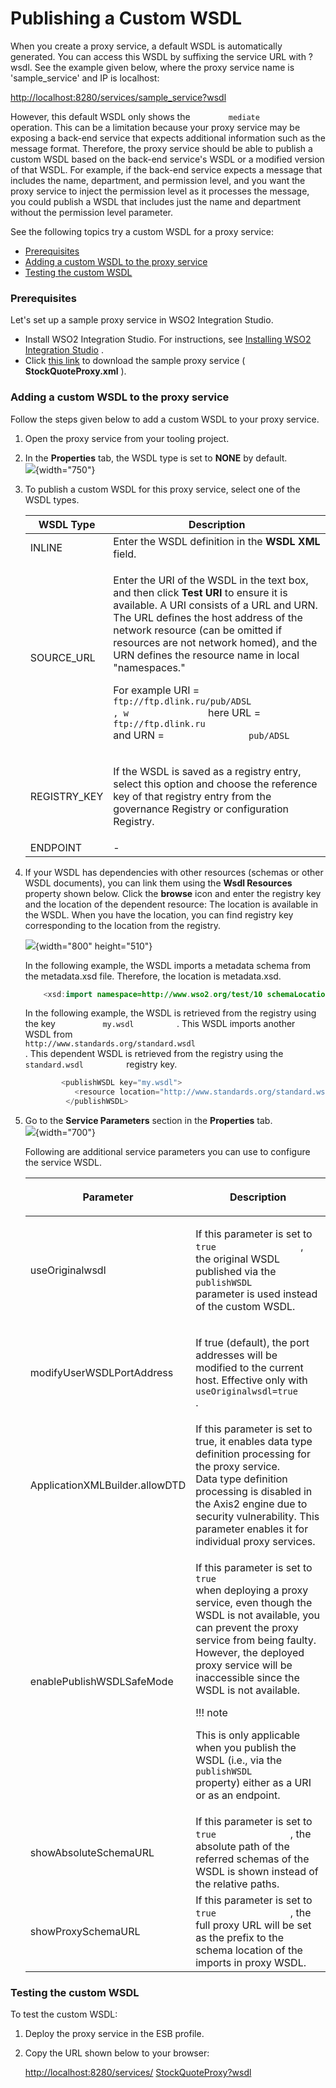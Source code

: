 # Publishing a Custom WSDL

When you create a proxy service, a default WSDL is automatically
generated. You can access this WSDL by suffixing the service URL
with ?wsdl. See the example given below, where the proxy service name is
'sample\_service' and IP is localhost:

[http://localhost:8280/services/sample\_service?wsdl](http://localhost:8280/services/Logging?wsdl)

However, this default WSDL only shows the `         mediate        `
operation. This can be a limitation because your proxy service may be
exposing a back-end service that expects additional information such as
the message format. Therefore, the proxy service should be able to
publish a custom WSDL based on the back-end service's WSDL or a modified
version of that WSDL. For example, if the back-end service expects a
message that includes the name, department, and permission level, and
you want the proxy service to inject the permission level as it
processes the message, you could publish a WSDL that includes just the
name and department without the permission level parameter.

See the following topics try a custom WSDL for a proxy service:

-   [Prerequisites](#PublishingaCustomWSDL-Prerequisites)
-   [Adding a custom WSDL to the proxy
    service](#PublishingaCustomWSDL-AddingacustomWSDLtotheproxyservice)
-   [Testing the custom
    WSDL](#PublishingaCustomWSDL-TestingthecustomWSDL)

### Prerequisites

Let's set up a sample proxy service in WSO2 Integration Studio.

-   Install WSO2 Integration Studio. For instructions, see [Installing
    WSO2 Integration
    Studio](https://docs.wso2.com/display/EI650/Installing+WSO2+Integration+Studio)
    .
-   Click [this
    link](https://docs.wso2.com/download/attachments/85371060/StockQuoteProxy.xml?version=2&modificationDate=1526364863000&api=v2)
    to download the sample proxy service ( **StockQuoteProxy.xml** ).

### Adding a custom WSDL to the proxy service

Follow the steps given below to add a custom WSDL to your proxy service.

1.  Open the proxy service from your tooling project.
2.  In the **Properties** tab, the WSDL type is set to **NONE** by
    default.  
    ![](attachments/119130987/119130990.png){width="750"}
3.  To publish a custom WSDL for this proxy service, select one of the
    WSDL types.

    <table>
    <thead>
    <tr class="header">
    <th>WSDL Type</th>
    <th>Description</th>
    </tr>
    </thead>
    <tbody>
    <tr class="odd">
    <td>INLINE</td>
    <td>Enter the WSDL definition in the <strong>WSDL XML</strong> field.</td>
    </tr>
    <tr class="even">
    <td>SOURCE_URL</td>
    <td><p>Enter the URI of the WSDL in the text box, and then click <strong>Test URI</strong> to ensure it is available. A URI consists of a URL and URN. The URL defines the host address of the network resource (can be omitted if resources are not network homed), and the URN defines the resource name in local "namespaces."</p>
    <p>For example URI = <code>                                 ftp://ftp.dlink.ru/pub/ADSL                                , w               </code> here URL = <code>                                 ftp://ftp.dlink.ru                               </code> and URN = <code>                pub/ADSL               </code></p></td>
    </tr>
    <tr class="odd">
    <td>REGISTRY_KEY</td>
    <td><div class="content-wrapper">
    <p>If the WSDL is saved as a registry entry, select this option and choose the reference key of that registry entry from the governance Registry or configuration Registry.</p>
    </div></td>
    </tr>
    <tr class="even">
    <td>ENDPOINT</td>
    <td>-</td>
    </tr>
    </tbody>
    </table>

4.  If your WSDL has dependencies with other resources (schemas or other
    WSDL documents), you can link them using the **Wsdl Resources**
    property shown below. Click the **browse** icon and enter the
    registry key and the location of the dependent resource: The
    location is available in the WSDL. When you have the location, you
    can find registry key corresponding to the location from the
    registry.

    ![](attachments/119130987/119130989.png){width="800" height="510"}

    In the following example, the WSDL imports a metadata schema from
    the metadata.xsd file. Therefore, the location is metadata.xsd.

    ``` java
        <xsd:import namespace=http://www.wso2.org/test/10 schemaLocation="metadata.xsd" />
    ```

    In the following example, the WSDL is retrieved from the registry
    using the key `           my.wsdl          ` . This WSDL imports
    another WSDL from
    `                                    http://www.standards.org/standard.wsdl                                 `
    . This dependent WSDL is retrieved from the registry using the
    `           standard.wsdl          ` registry key.

    ``` java
            <publishWSDL key="my.wsdl">
               <resource location="http://www.standards.org/standard.wsdl" key="standard.wsdl"/>
             </publishWSDL>
    ```

5.  Go to the **Service Parameters** section in the **Properties**
    tab.  
    ![](attachments/119130987/119130988.png?effects=drop-shadow){width="700"}

    Following are additional service parameters you can use to configure
    the service WSDL.

    <table>
    <thead>
    <tr class="header">
    <th><p>Parameter</p></th>
    <th><p>Description</p></th>
    </tr>
    </thead>
    <tbody>
    <tr class="odd">
    <td><p>useOriginalwsdl</p></td>
    <td><div class="content-wrapper">
    <p>If this parameter is set to <code>                 true                </code> , the original WSDL published via the <code>                 publishWSDL                </code> parameter is used instead of the custom WSDL.</p>
    </div></td>
    </tr>
    <tr class="even">
    <td><p>modifyUserWSDLPortAddress</p></td>
    <td><p>If true (default), the port addresses will be modified to the current host. Effective only with <code>                useOriginalwsdl=true               </code> .</p></td>
    </tr>
    <tr class="odd">
    <td>ApplicationXMLBuilder.allowDTD</td>
    <td>If this parameter is set to true, it enables data type definition processing for the proxy service.<br />
    Data type definition processing is disabled in the Axis2 engine due to security vulnerability. This parameter enables it for individual proxy services.</td>
    </tr>
    <tr class="even">
    <td><p>enablePublishWSDLSafeMode</p></td>
    <td><div class="content-wrapper">
    <p>If this parameter is set to <code>                 true                </code> when deploying a proxy service, even though the WSDL is not available, you can prevent the proxy service from being faulty. However, the deployed proxy service will be inaccessible since the WSDL is not available.</p>
        !!! note
        <p>This is only applicable when you publish the WSDL (i.e., via the <code>                 publishWSDL                </code> property) either as a URI or as an endpoint.</p>

    </div></td>
    </tr>
    <tr class="odd">
    <td>showAbsoluteSchemaURL</td>
    <td>If this parameter is set to <code>               true              </code> , the absolute path of the referred schemas of the WSDL is shown instead of the relative paths.</td>
    </tr>
    <tr class="even">
    <td>showProxySchemaURL</td>
    <td>If this parameter is set to <code>               true              </code> , the full proxy URL will be set as the prefix to the schema location of the imports in proxy WSDL.</td>
    </tr>
    </tbody>
    </table>

### Testing the custom WSDL

To test the custom WSDL:

1.  Deploy the proxy service in the ESB profile.
2.  Copy the URL shown below to your browser:

    [http://localhost:8280/services/](http://localhost:8280/services/Logging?wsdl)
    [StockQuoteProxy?wsdl](http://wso2s-macbook-air-59.local:8280/services/StockQuoteProxy?wsdl)
